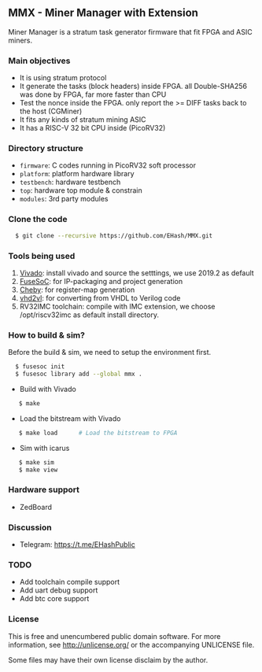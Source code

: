 ## MMX - Miner Manager with Extension

Miner Manager is a stratum task generator firmware that fit FPGA and ASIC miners.

### Main objectives

* It is using stratum protocol
* It generate the tasks (block headers) inside FPGA. all Double-SHA256 was done by FPGA, far more faster than CPU
* Test the nonce inside the FPGA. only report the >= DIFF tasks back to the host (CGMiner)
* It fits any kinds of stratum mining ASIC
* It has a RISC-V 32 bit CPU inside (PicoRV32)

### Directory structure

* `firmware`: C codes running in PicoRV32 soft processor
* `platform`: platform hardware library
* `testbench`: hardware testbench
* `top`: hardware top module & constrain
* `modules`: 3rd party modules

### Clone the code

```bash
  $ git clone --recursive https://github.com/EHash/MMX.git
```

### Tools being used

1. [Vivado](https://www.xilinx.com/support/download/index.html/content/xilinx/en/downloadNav/vivado-design-tools/2019-2.html): install vivado and source the setttings, we use 2019.2 as default
2. [FuseSoC](https://github.com/EHash/fusesoc): for IP-packaging and project generation
3. [Cheby](https://github.com/EHash/cheby): for register-map generation
4. [vhd2vl](https://github.com/ldoolitt/vhd2vl): for converting from VHDL to Verilog code
2. RV32IMC toolchain: compile with IMC extension, we choose /opt/riscv32imc as default install directory.

### How to build & sim?

Before the build & sim, we need to setup the environment first.

```bash
  $ fusesoc init
  $ fusesoc library add --global mmx .
```

* Build with Vivado

```bash
   $ make
```

* Load the bitstream with Vivado

```bash
   $ make load      # Load the bitstream to FPGA
```

* Sim with icarus

```bash
   $ make sim
   $ make view
```

### Hardware support

* ZedBoard

### Discussion

* Telegram: https://t.me/EHashPublic

### TODO

* Add toolchain compile support
* Add uart debug support
* Add btc core support

### License

This is free and unencumbered public domain software. For more information,
see http://unlicense.org/ or the accompanying UNLICENSE file.

Some files may have their own license disclaim by the author.
